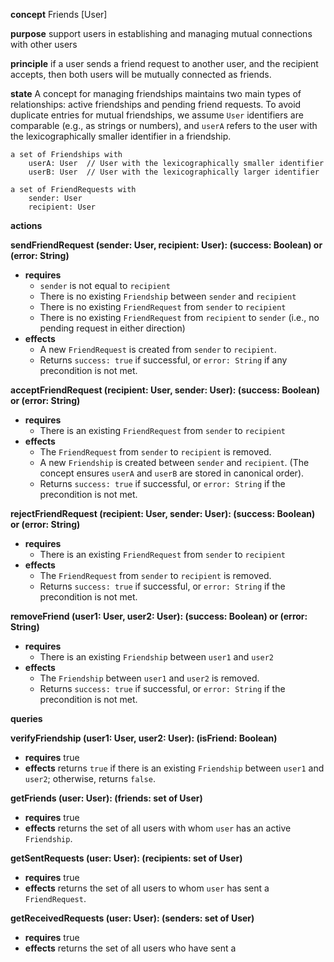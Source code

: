 **concept** Friends \[User]

**purpose** support users in establishing and managing mutual connections with other users

**principle** if a user sends a friend request to another user, and the recipient accepts, then both users will be mutually connected as friends.

**state**
A concept for managing friendships maintains two main types of relationships: active friendships and pending friend requests. To avoid duplicate entries for mutual friendships, we assume `User` identifiers are comparable (e.g., as strings or numbers), and `userA` refers to the user with the lexicographically smaller identifier in a friendship.

```
a set of Friendships with
    userA: User  // User with the lexicographically smaller identifier
    userB: User  // User with the lexicographically larger identifier

a set of FriendRequests with
    sender: User
    recipient: User
```

**actions**

**sendFriendRequest (sender: User, recipient: User): (success: Boolean) or (error: String)**
*   **requires**
    *   `sender` is not equal to `recipient`
    *   There is no existing `Friendship` between `sender` and `recipient`
    *   There is no existing `FriendRequest` from `sender` to `recipient`
    *   There is no existing `FriendRequest` from `recipient` to `sender` (i.e., no pending request in either direction)
*   **effects**
    *   A new `FriendRequest` is created from `sender` to `recipient`.
    *   Returns `success: true` if successful, or `error: String` if any precondition is not met.

**acceptFriendRequest (recipient: User, sender: User): (success: Boolean) or (error: String)**
*   **requires**
    *   There is an existing `FriendRequest` from `sender` to `recipient`
*   **effects**
    *   The `FriendRequest` from `sender` to `recipient` is removed.
    *   A new `Friendship` is created between `sender` and `recipient`. (The concept ensures `userA` and `userB` are stored in canonical order).
    *   Returns `success: true` if successful, or `error: String` if the precondition is not met.

**rejectFriendRequest (recipient: User, sender: User): (success: Boolean) or (error: String)**
*   **requires**
    *   There is an existing `FriendRequest` from `sender` to `recipient`
*   **effects**
    *   The `FriendRequest` from `sender` to `recipient` is removed.
    *   Returns `success: true` if successful, or `error: String` if the precondition is not met.

**removeFriend (user1: User, user2: User): (success: Boolean) or (error: String)**
*   **requires**
    *   There is an existing `Friendship` between `user1` and `user2`
*   **effects**
    *   The `Friendship` between `user1` and `user2` is removed.
    *   Returns `success: true` if successful, or `error: String` if the precondition is not met.

**queries**

**verifyFriendship (user1: User, user2: User): (isFriend: Boolean)**
*   **requires** true
*   **effects** returns `true` if there is an existing `Friendship` between `user1` and `user2`; otherwise, returns `false`.

**getFriends (user: User): (friends: set of User)**
*   **requires** true
*   **effects** returns the set of all users with whom `user` has an active `Friendship`.

**getSentRequests (user: User): (recipients: set of User)**
*   **requires** true
*   **effects** returns the set of all users to whom `user` has sent a `FriendRequest`.

**getReceivedRequests (user: User): (senders: set of User)**
*   **requires** true
*   **effects** returns the set of all users who have sent a